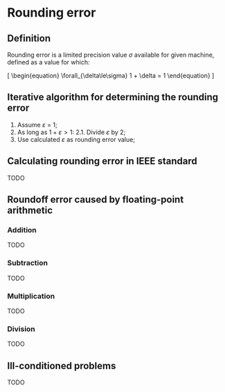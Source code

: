 # Rounding error

## Definition

Rounding error is a limited precision value $\sigma$ available for given machine, defined as a value for which:

\[
\begin{equation}
\forall_{\delta\le\sigma} 1 + \delta = 1
\end{equation}
\]

## Iterative algorithm for determining the rounding error

1. Assume $\varepsilon$ = 1;
2. As long as $1 + \varepsilon > 1$:
2.1. Divide $\varepsilon$ by 2;
3. Use calculated $\varepsilon$ as rounding error value;

## Calculating rounding error in IEEE standard

TODO

## Roundoff error caused by floating-point arithmetic
### Addition

TODO
### Subtraction
TODO
### Multiplication
TODO
### Division
TODO

## Ill-conditioned problems
TODO